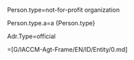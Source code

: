 Person.type=not-for-profit organization

Person.type.a=a {Person.type}

Adr.Type=official
  
=[G/IACCM-Agt-Frame/EN/ID/Entity/0.md]
